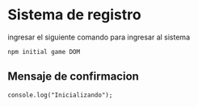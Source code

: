 # Sistema de registro

ingresar el siguiente comando para 
ingresar al sistema

```npm initial game DOM```

## Mensaje de confirmacion
```console.log("Inicializando");```
